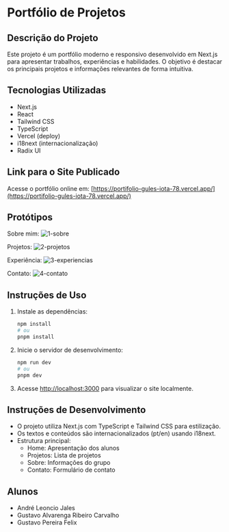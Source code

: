 # Portfólio de Projetos

## Descrição do Projeto
Este projeto é um portfólio moderno e responsivo desenvolvido em Next.js para apresentar trabalhos, experiências e habilidades. O objetivo é destacar os principais projetos e informações relevantes de forma intuitiva.

## Tecnologias Utilizadas
- Next.js
- React
- Tailwind CSS
- TypeScript
- Vercel (deploy)
- i18next (internacionalização)
- Radix UI

## Link para o Site Publicado
Acesse o portfólio online em: [https://portifolio-gules-iota-78.vercel.app/](https://portifolio-gules-iota-78.vercel.app/)

## Protótipos
Sobre mim:
![1-sobre](https://github.com/user-attachments/assets/c0b39688-d43c-46cc-950c-1fbe5596f44e)

Projetos:
![2-projetos](https://github.com/user-attachments/assets/ab44cbe0-fe0e-4d79-9fc6-aacb7d3b85e5)

Experiência:
![3-experiencias](https://github.com/user-attachments/assets/192ad6d4-cc45-4f2b-9c10-a1ad81fa58ba)

Contato:
![4-contato](https://github.com/user-attachments/assets/d344790c-7c15-49a4-a766-dd3fd001e187)

## Instruções de Uso
1. Instale as dependências:
   ```bash
   npm install
   # ou
   pnpm install
   ```
2. Inicie o servidor de desenvolvimento:
   ```bash
   npm run dev
   # ou
   pnpm dev
   ```
3. Acesse [http://localhost:3000](http://localhost:3000) para visualizar o site localmente.

## Instruções de Desenvolvimento
- O projeto utiliza Next.js com TypeScript e Tailwind CSS para estilização.
- Os textos e conteúdos são internacionalizados (pt/en) usando i18next.
- Estrutura principal:
  - Home: Apresentação dos alunos
  - Projetos: Lista de projetos
  - Sobre: Informações do grupo
  - Contato: Formulário de contato

## Alunos
- André Leoncio Jales
- Gustavo Alvarenga Ribeiro Carvalho
- Gustavo Pereira Felix

